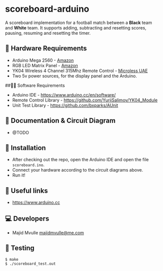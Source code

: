 # scoreboard-arduino

A scoreboard implementation for a football match between a **Black** team and **White** team. It supports adding, subtracting and resetting scores, pausing, resuming and resetting the timer.


## 🧰 Hardware Requirements

* Arduino Mega 2560 - [Amazon](https://amzn.eu/d/4R7KL9b)
* RGB LED Matrix Panel - [Amazon](https://amzn.eu/d/gCOoe4x)
* YK04 Wireless 4 Channel 315Mhz Remote Control - [Microless UAE](https://uae.microless.com/product/generic-wireless-4-channel-315mhz-remote-control-kits-receiver-module-for-arduino-4-channel-315mhz/)
* Two 5v power sources, for the display panel and the Arduino.

##🧑‍💻 Software Requirements
* Arduino IDE - https://www.arduino.cc/en/software/
* Remote Control Library - https://github.com/YuriiSalimov/YK04_Module
* Unit Test Library - https://github.com/bxparks/AUnit


## 📄 Documentation & Circuit Diagram
- @TODO


## 🔧 Installation
- After checking out the repo, open the Arduino IDE and open the file `scoreboard.ino`.
- Connect your hardware according to the circuit diagrams above.
- Run it!


## 🔗 Useful links

- https://www.arduino.cc


## 💻 Developers

- Majid Mvulle <majidmvulle@me.com>


## 🧪 Testing <a name="testing"></a>

```shell
$ make
$ ./scoreboard_test.out
```
